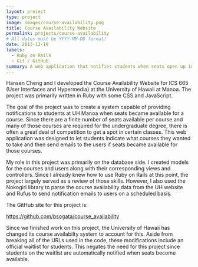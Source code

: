 ```yaml
---
layout: project
type: project
image: images/course-availability.png
title: Course Availability Website
permalink: projects/course-availability
# All dates must be YYYY-MM-DD format!
date: 2013-12-19
labels:
  - Ruby on Rails
  - Git / GitHub
summary: A web application that notifies students when seats open up in courses they wish to register for.
---
```


Hansen Cheng and I developed the Course Availability Website for ICS 665 (User Interfaces and Hypermedia) at the University of Hawaii at Manoa.  The project was primarily written in Ruby with some CSS and JavaScript.

The goal of the project was to create a system capable of providing notifications to students at UH Manoa when seats became available for a course.  Since there are a finite number of seats available per course and many of those courses are required for the undergraduate degree, there is often a great deal of competition to get a spot in certain classes.  This web application was designed to let students indicate what courses they wanted to take and then send emails to the users if seats became available for those courses.

My role in this project was primarily on the database side.  I created models for the courses and users along with their corresponding views and controllers.  Since I already knew how to use Ruby on Rails at this point, the project largely served as a review of those skills.  However, I also used the Nokogiri library to parse the course availability data from the UH website and Rufus to send notification emails to users on a scheduled basis.

The GitHub site for this project is:

<https://github.com/bsogata/course_availability>

Since we finished work on this project, the University of Hawaii has changed its course availabilty system to account for this.  Aside from breaking all of the URLs used in the code, these modifications include an official waitlist for students.  This negates the need for this project since students on the waitlist are automatically notified when seats become available.